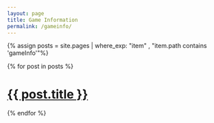 ```yaml
---
layout: page
title: Game Information
permalink: /gameinfo/
---
```


{% assign posts = site.pages | where_exp: "item" , "item.path contains 'gameInfo'"%}

{% for post in posts %}
	<h1><a href="{{ site.baseurl }}{{ post.url }}">{{ post.title }}</a></h1>
{% endfor %}
